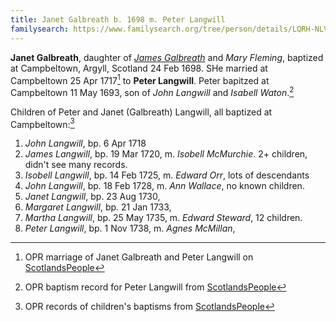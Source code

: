 ```yaml
---
title: Janet Galbreath b. 1698 m. Peter Langwill
familysearch: https://www.familysearch.org/tree/person/details/LQRH-NLV
---
```


**Janet Galbreath**, daughter of [*James Galbreath*](galbreath-james-1672.md) and *Mary Fleming*, baptized at Campbeltown, Argyll, Scotland 24 Feb 1698.  SHe married at Campbeltown 25 Apr 1717[^marriage] to **Peter Langwill**.  Peter bapitzed at Campbeltown 11 May 1693, son of *John Langwill* and *Isabell Waton*.[^peter]

Children of Peter and Janet (Galbreath) Langwill, all baptized at Campbeltown:[^children]

1. *John Langwill*, bp. 6 Apr 1718
2. *James Langwill*, bp. 19 Mar 1720, m. *Isobell McMurchie*.  2+ children, didn't see many records.
3. *Isobell Langwill*, bp. 14 Feb 1725, m. *Edward Orr*, lots of descendants
4. *John Langwill*, bp. 18 Feb 1728, m. *Ann Wallace*, no known children.
5. *Janet Langwill*, bp. 23 Aug 1730,
6. *Margaret Langwill*, bp. 21 Jan 1733, 
7. *Martha Langwill*, bp. 25 May 1735, m. *Edward Steward*, 12 children.
8. *Peter Langwill*, bp. 1 Nov 1738, m. *Agnes McMillan*, 

[^birth]: OPR baptism for on [ScotlandsPeople](https://www.scotlandspeople.gov.uk/record-results?search_type=people&event=%28B%20OR%20C%20OR%20S%29&record_type%5B0%5D=opr_births&church_type=Old%20Parish%20Registers&dl_cat=church&dl_rec=church-births-baptisms&surname=galbreath&surname_so=exact&forename=jenat&forename_so=exact&sex=F&from_year=1698&to_year=1698&parent_names_so=exact&parent_name_two_so=exact&record=Church%20of%20Scotland%20%28old%20parish%20registers%29%20Roman%20Catholic%20Church%20Other%20churches)

[^marriage]: OPR marriage of Janet Galbreath and Peter Langwill on [ScotlandsPeople](https://www.scotlandspeople.gov.uk/record-results?search_type=people&event=M&record_type%5B0%5D=opr_marriages&church_type=Old%20Parish%20Registers&dl_cat=church&dl_rec=church-banns-marriages&surname=galbreath&surname_so=exact&forename=janet&forename_so=exact&sex=F&spouse_name=langwill&spouse_name_so=exact&from_year=1717&to_year=1717&record=Church%20of%20Scotland%20%28old%20parish%20registers%29%20Roman%20Catholic%20Church%20Other%20churches)

[^children]: OPR records of children's baptisms from [ScotlandsPeople](https://www.scotlandspeople.gov.uk/record-results?search_type=people&event=%28B%20OR%20C%20OR%20S%29&record_type%5B0%5D=opr_births&church_type=Old%20Parish%20Registers&dl_cat=church&dl_rec=church-births-baptisms&surname=langwill&surname_so=exact&forename_so=exact&from_year=1718&to_year=1738&parent_names=galbreath&parent_names_so=exact&parent_name_two=langwill&parent_name_two_so=exact&record=Church%20of%20Scotland%20%28old%20parish%20registers%29%20Roman%20Catholic%20Church%20Other%20churches&sort=asc&order=Date&field=year)

[^peter]: OPR baptism record for Peter Langwill from [ScotlandsPeople](https://www.scotlandspeople.gov.uk/record-results?search_type=people&event=%28B%20OR%20C%20OR%20S%29&record_type%5B0%5D=opr_births&church_type=Old%20Parish%20Registers&dl_cat=church&dl_rec=church-births-baptisms&surname=langwill&surname_so=exact&forename=peter&forename_so=exact&sex=M&from_year=1693&to_year=1693&parent_names_so=exact&parent_name_two_so=exact&record=Church%20of%20Scotland%20%28old%20parish%20registers%29%20Roman%20Catholic%20Church%20Other%20churches)


